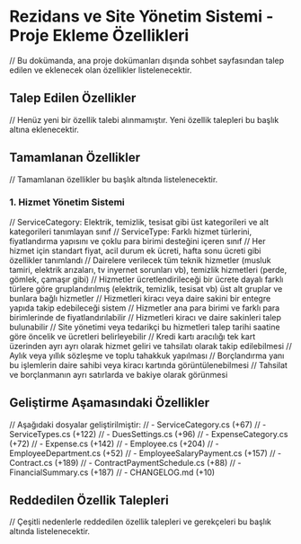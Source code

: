 # Rezidans ve Site Yönetim Sistemi - Proje Ekleme Özellikleri

// Bu dokümanda, ana proje dokümanları dışında sohbet sayfasından talep edilen ve eklenecek olan özellikler listelenecektir.

## Talep Edilen Özellikler

// Henüz yeni bir özellik talebi alınmamıştır. Yeni özellik talepleri bu başlık altına eklenecektir.

## Tamamlanan Özellikler

// Tamamlanan özellikler bu başlık altında listelenecektir.

### 1. Hizmet Yönetim Sistemi
// ServiceCategory: Elektrik, temizlik, tesisat gibi üst kategorileri ve alt kategorileri tanımlayan sınıf
// ServiceType: Farklı hizmet türlerini, fiyatlandırma yapısını ve çoklu para birimi desteğini içeren sınıf
// Her hizmet için standart fiyat, acil durum ek ücreti, hafta sonu ücreti gibi özellikler tanımlandı
// Dairelere verilecek tüm teknik hizmetler (musluk tamiri, elektrik arızaları, tv inyernet sorunları vb), temizlik hizmetleri (perde, gömlek, çamaşır gibi)
// Hizmetler ücretlendirileceği bir ücrete dayalı farklı türlere göre gruplandırılmış (elektrik, temizlik, tesisat vb) üst alt gruplar ve bunlara bağlı hizmetler
// Hizmetleri kiracı veya daire sakini bir entegre yapıda takip edebileceği sistem
// Hizmetler ana para birimi ve farklı para birimlerinde de fiyatlandırılabilir
// Hizmetleri kiracı ve daire sakinleri talep bulunabilir
// Site yönetimi veya tedarikçi bu hizmetleri talep tarihi saatine göre öncelik ve ücretleri belirleyebilir
// Kredi kartı aracılığı tek kart üzerinden ayrı ayrı olarak hizmet geliri ve tahsilatı olarak takip edilebilmesi
// Aylık veya yıllık sözleşme ve toplu tahakkuk yapılması
// Borçlandırma yanı bu işlemlerin daire sahibi veya kiracı kartında görüntülenebilmesi
// Tahsilat ve borçlanmanın ayrı satırlarda ve bakiye olarak görünmesi

## Geliştirme Aşamasındaki Özellikler

// Aşağıdaki dosyalar geliştirilmiştir:
// - ServiceCategory.cs (+67)
// - ServiceTypes.cs (+122) 
// - DuesSettings.cs (+96)
// - ExpenseCategory.cs (+72)
// - Expense.cs (+142)
// - Employee.cs (+204)
// - EmployeeDepartment.cs (+52)
// - EmployeeSalaryPayment.cs (+157)
// - Contract.cs (+189)
// - ContractPaymentSchedule.cs (+88)
// - FinancialSummary.cs (+187)
// - CHANGELOG.md (+10)

## Reddedilen Özellik Talepleri

// Çeşitli nedenlerle reddedilen özellik talepleri ve gerekçeleri bu başlık altında listelenecektir. 